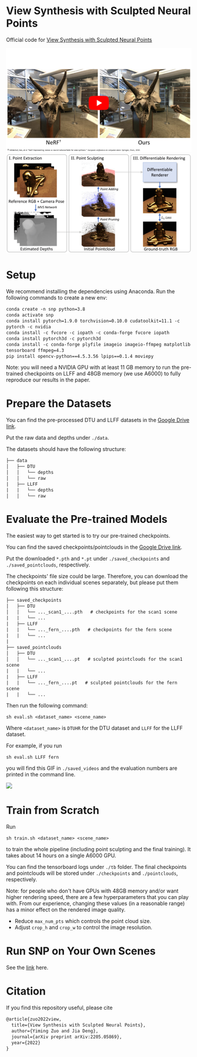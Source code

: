 # View Synthesis with Sculpted Neural Points

Official code for [View Synthesis with Sculpted Neural Points](https://arxiv.org/abs/2205.05869)

[![](https://github.com/princeton-vl/SNP/blob/main/figs/youtube_thumbnail.png)](https://www.youtube.com/watch?v=ctPBhvgVOow)
![](https://github.com/princeton-vl/SNP/blob/main/figs/fig1.png)




# Setup
We recommend installing the dependencies using Anaconda. Run the following commands to create a new env:
```
conda create -n snp python=3.8
conda activate snp
conda install pytorch=1.9.0 torchvision=0.10.0 cudatoolkit=11.1 -c pytorch -c nvidia
conda install -c fvcore -c iopath -c conda-forge fvcore iopath
conda install pytorch3d -c pytorch3d
conda install -c conda-forge plyfile imageio imageio-ffmpeg matplotlib tensorboard ffmpeg=4.3
pip install opencv-python==4.5.3.56 lpips==0.1.4 moviepy
```

Note: you will need a NVIDIA GPU with at least 11 GB memory to run the pre-trained checkpoints on LLFF and 48GB memory (we use A6000) to fully reproduce our results in the paper.

# Prepare the Datasets
You can find the pre-processed DTU and LLFF datasets in the [Google Drive link](https://drive.google.com/drive/folders/189nUV9_9YM_0bLW1Y97SQ1nK_EVpxGW6?usp=sharing).

Put the raw data and depths under `./data`.

The datasets should have the following structure:
```                                                                                           
├── data                                                                                                                                                                                                       
│   ├── DTU                                                                                                  
│   │   └── depths                                                                                                                            
│   │   └── raw                                                                            
|   ├── LLFF
|   |   └── depths                                                                                                                            
│   │   └── raw
```

# Evaluate the Pre-trained Models
The easiest way to get started is to try our pre-trained checkpoints.

You can find the saved checkpoints/pointclouds in the [Google Drive link](https://drive.google.com/drive/folders/189nUV9_9YM_0bLW1Y97SQ1nK_EVpxGW6?usp=sharing).

Put the downloaded `*.pth` and `*.pt` under `./saved_checkpoints` and `./saved_pointclouds`, respectively.

The checkpoints' file size could be large. Therefore, you can download the checkpoints on each individual scenes separately, but please put them following this structure:

```                                                                                           
├── saved_checkpoints                                                                                                                                                                                                      
│   ├── DTU                                                                                                  
│   │   └── ..._scan1_....pth   # checkpoints for the scan1 scene 
|   |   └── ...                                                                        
|   ├── LLFF
|   |   └── ..._fern_....pth   # checkpoints for the fern scene 
|   |   └── ...  
|
├── saved_pointclouds                                                                                                                                                                                                      
│   ├── DTU                                                                                                  
│   │   └── ..._scan1_....pt   # sculpted pointclouds for the scan1 scene 
|   |   └── ...                                                                        
|   ├── LLFF
|   |   └── ..._fern_....pt   # sculpted pointclouds for the fern scene 
|   |   └── ...  
```

Then run the following command:
```
sh eval.sh <dataset_name> <scene_name>
```
Where `<dataset_name>` is `DTUHR` for the DTU dataset and `LLFF` for the LLFF dataset.

For example, if you run 
```
sh eval.sh LLFF fern
```
you will find this GIF in `./saved_videos` and the evaluation numbers are printed in the command line.

![](https://github.com/princeton-vl/SNP/blob/main/figs/fern.gif)

# Train from Scratch
Run
```
sh train.sh <dataset_name> <scene_name>
```
to train the whole pipeline (including point sculpting and the final training). It takes about 14 hours on a single A6000 GPU.

You can find the tensorboard logs under `./tb` folder. The final checkpoints and pointclouds will be stored under `./checkpoints` and `./pointclouds`, respectively.

Note: for people who don't have GPUs with 48GB memory and/or want higher rendering speed, there are a few hyperparameters that you can play with. From our experience, changing these values (in a reasonable range) has a minor effect on the rendered image quality.

- Reduce `max_num_pts` which controls the point cloud size.
- Adjust `crop_h` and `crop_w` to control the image resolution.

# Run SNP on Your Own Scenes
See the [link](mvs/README.md) here.

# Citation
If you find this repository useful, please cite
```
@article{zuo2022view,
  title={View Synthesis with Sculpted Neural Points},
  author={Yiming Zuo and Jia Deng},
  journal={arXiv preprint arXiv:2205.05869},
  year={2022}
}
```